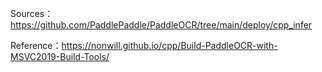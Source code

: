 Sources：https://github.com/PaddlePaddle/PaddleOCR/tree/main/deploy/cpp_infer

Reference：https://nonwill.github.io/cpp/Build-PaddleOCR-with-MSVC2019-Build-Tools/